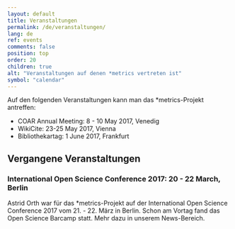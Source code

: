 ```yaml
---
layout: default
title: Veranstaltungen
permalink: /de/veranstaltungen/
lang: de
ref: events
comments: false
position: top
order: 20
children: true
alt: "Veranstaltungen auf denen *metrics vertreten ist"
symbol: "calendar"
---
```


Auf den folgenden Veranstaltungen kann man das \*metrics-Projekt antreffen:


  * COAR Annual Meeting: 8 - 10 May 2017, Venedig
  * WikiCite: 23-25 May 2017, Vienna
  * Bibliothekartag: 1 June 2017, Frankfurt


## Vergangene Veranstaltungen

### International Open Science Conference 2017: 20 - 22 March, Berlin

Astrid Orth war für das \*metrics-Projekt auf der International Open Science Conference 2017 vom 21. - 22. März in Berlin. Schon am Vortag fand das Open Science Barcamp statt.
Mehr dazu in unserem News-Bereich.
